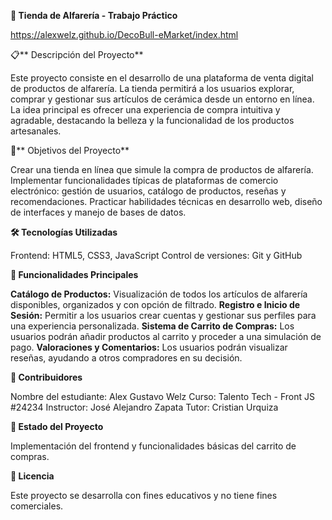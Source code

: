 **🏺 Tienda de Alfarería - Trabajo Práctico**

https://alexwelz.github.io/DecoBull-eMarket/index.html

📋** Descripción del Proyecto**

Este proyecto consiste en el desarrollo de una plataforma de venta digital de productos de alfarería. La tienda permitirá a los usuarios explorar, comprar y gestionar sus artículos de cerámica desde un entorno en línea. La idea principal es ofrecer una experiencia de compra intuitiva y agradable, destacando la belleza y la funcionalidad de los productos artesanales.

🎯** Objetivos del Proyecto**

Crear una tienda en línea que simule la compra de productos de alfarería. Implementar funcionalidades típicas de plataformas de comercio electrónico: gestión de usuarios, catálogo de productos, reseñas y recomendaciones. Practicar habilidades técnicas en desarrollo web, diseño de interfaces y manejo de bases de datos.

**🛠️ Tecnologías Utilizadas**

Frontend: HTML5, CSS3, JavaScript
Control de versiones: Git y GitHub

**📑 Funcionalidades Principales**

**Catálogo de Productos:** Visualización de todos los artículos de alfarería disponibles, organizados y con opción de filtrado.
**Registro e Inicio de Sesión:** Permitir a los usuarios crear cuentas y gestionar sus perfiles para una experiencia personalizada.
**Sistema de Carrito de Compras:** Los usuarios podrán añadir productos al carrito y proceder a una simulación de pago.
**Valoraciones y Comentarios:** Los usuarios podrán visualizar reseñas, ayudando a otros compradores en su decisión.

**👥 Contribuidores**

Nombre del estudiante: Alex Gustavo Welz
Curso: Talento Tech - Front JS #24234
Instructor: José Alejandro Zapata
Tutor: Cristian Urquiza

**📌 Estado del Proyecto**

Implementación del frontend y funcionalidades básicas del carrito de compras.

**📝 Licencia**

Este proyecto se desarrolla con fines educativos y no tiene fines comerciales.

